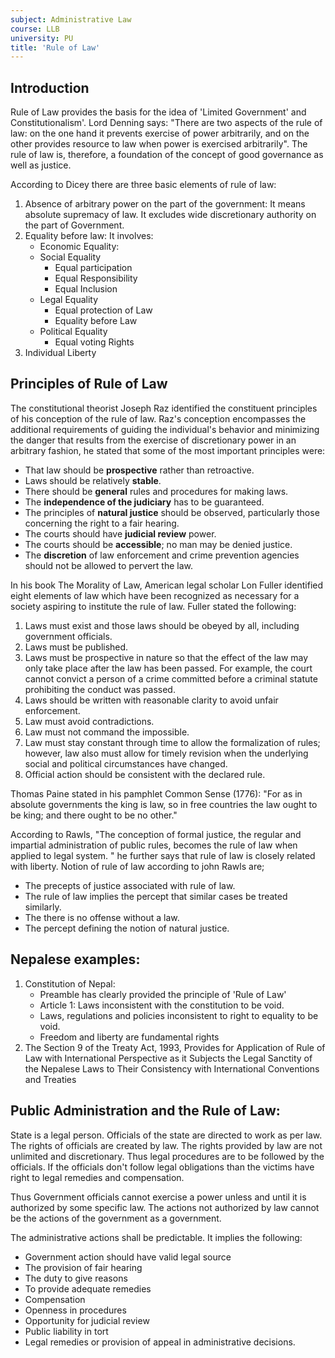 ```yaml
---
subject: Administrative Law
course: LLB
university: PU
title: 'Rule of Law'
---
```

## Introduction

Rule of Law provides the basis for the idea of &#39;Limited Government&#39; and Constitutionalism&#39;. Lord Denning says: &quot;There are two aspects of the rule of law: on the one hand it prevents exercise of power arbitrarily, and on the other provides resource to law when power is exercised arbitrarily&quot;. The rule of law is, therefore, a foundation of the concept of good governance as well as justice.

According to Dicey there are three basic elements of rule of law:

1. Absence of arbitrary power on the part of the government: It means absolute supremacy of law. It excludes wide discretionary authority on the part of Government.
2. Equality before law: It involves:
   - Economic Equality:
   - Social Equality
     - Equal participation
     - Equal Responsibility
     - Equal Inclusion
    - Legal Equality
	  - Equal protection of Law
	  - Equality before Law
	- Political Equality
		- Equal voting Rights
3. Individual Liberty

## Principles of Rule of Law

The constitutional theorist Joseph Raz identified the constituent principles of his conception of the rule of law. Raz&#39;s conception encompasses the additional requirements of guiding the individual&#39;s behavior and minimizing the danger that results from the exercise of discretionary power in an arbitrary fashion, he stated that some of the most important principles were:

- That law should be **prospective** rather than retroactive.
- Laws should be relatively **stable**.
- There should be **general** rules and procedures for making laws.
- The **independence of the judiciary** has to be guaranteed.
- The principles of **natural justice** should be observed, particularly those concerning the right to a fair hearing.
- The courts should have **judicial review** power.
- The courts should be **accessible**; no man may be denied justice.
- The **discretion** of law enforcement and crime prevention agencies should not be allowed to pervert the law.

In his book The Morality of Law, American legal scholar Lon Fuller identified eight elements of law which have been recognized as necessary for a society aspiring to institute the rule of law. Fuller stated the following:

1.    Laws must exist and those laws should be obeyed by all, including government officials.
2.    Laws must be published.
3.    Laws must be prospective in nature so that the effect of the law may only take place after the law has been passed. For example, the court cannot convict a person of a crime committed before a criminal statute prohibiting the conduct was passed.
4.    Laws should be written with reasonable clarity to avoid unfair enforcement.
5.    Law must avoid contradictions.
6.    Law must not command the impossible.
7.    Law must stay constant through time to allow the formalization of rules; however, law also must allow for timely revision when the underlying social and political circumstances have changed.
8.    Official action should be consistent with the declared rule.

Thomas Paine stated in his pamphlet Common Sense (1776): &quot;For as in absolute governments the king is law, so in free countries the law ought to be king; and there ought to be no other.&quot;

According to Rawls, &quot;The conception of formal justice, the regular and impartial administration of public rules, becomes the rule of law when applied to legal system. &quot; he further says that rule of law is closely related with liberty. Notion of rule of law according to john Rawls are;
- The precepts of justice associated with rule of law.
- The rule of law implies the percept that similar cases be treated similarly.
- The there is no offense without a law.
- The percept defining the notion of natural justice.

## Nepalese examples:
1. Constitution of Nepal:
	- Preamble has clearly provided the principle of &#39;Rule of Law&#39;
	- Article 1: Laws inconsistent with the constitution to be void.
	- Laws, regulations and policies inconsistent to right to equality to be void.
	- Freedom and liberty are fundamental rights
2. The Section 9 of the Treaty Act, 1993, Provides for Application of Rule of Law with International Perspective as it Subjects the Legal Sanctity of the Nepalese Laws to Their Consistency with International Conventions and Treaties

## Public Administration and the Rule of Law:

State is a legal person. Officials of the state are directed to work as per law. The rights of officials are created by law. The rights provided by law are not unlimited and discretionary. Thus legal procedures are to be followed by the officials. If the officials don&#39;t follow legal obligations than the victims have right to legal remedies and compensation.

Thus Government officials cannot exercise a power unless and until it is authorized by some specific law. The actions not authorized by law cannot be the actions of the government as a government.

The administrative actions shall be predictable. It implies the following:
- Government action should have valid legal source
- The provision of fair hearing
- The duty to give reasons
- To provide adequate remedies
- Compensation
- Openness in procedures
- Opportunity for judicial review
- Public liability in tort
- Legal remedies or provision of appeal in administrative decisions.
